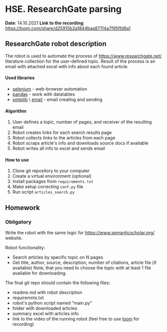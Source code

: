 # HSE. ResearchGate parsing

**Date**: 14.10.2021
**Link to the recording**: https://loom.com/share/d25915b2a1844baa87114a7f95ffd9a1

## ResearchGate robot description

The robot is used to automate the process of https://www.researchgate.net/ literature collection for the user-defined topic. Result of the process is an email with attached excel with info about each found article.


#### Used libraries

* [selenium](https://selenium-python.readthedocs.io/) - web-browser automation
* [pandas](https://pandas.pydata.org/) - work with datatables
* [smtplib](https://docs.python.org/3/library/smtplib.html) \ [email](https://docs.python.org/3/library/email.examples.html) - email creating and sending

#### Algorithm 

1. User defines a topic, number of pages, and receiver of the resulting email
2. Robot creates links for each search results page
3. Robot collects links to the articles from each page
4. Robot scraps article's info and downloads source docs if available
5. Robot writes all info to excel and sends email


#### How to use

1. Clone git repository to your computer
2. Create a virtual environment (optional)
3. Install packages from ```requirements.txt```
4. Make setup correcting ```conf.py``` file
5. Run script ```articles_search.py```

## Homework

### Obligatory

Write the robot with the same logic for https://www.semanticscholar.org/ website.

Robot functionality:
* Search articles by specific topic on N pages
* Get title, author, source, description, number of citations, article file (if available)
Note, that you need to choose the topic with at least 1 file available for downloading.

The final git repo should contain the following files:
* readme.md with robot description
* requiremnts.txt
* robot's python script named "main.py"
* folder with downloaded articles
* summary excel with articles info
* link to the video of the running robot (feel free to use [loom](https://www.loom.com/) for recording) 
